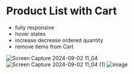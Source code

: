 # Product List with Cart

- fully responsive
- hover states
- increase decrease ordered quantity
- remove items from Cart

![Screen Capture 2024-09-02 11_04](https://github.com/user-attachments/assets/fff5efff-1b7d-4490-a577-599adffb2573)
![Screen Capture 2024-09-02 11_04 (1)](https://github.com/user-attachments/assets/170cc1f3-6bdf-4f55-af66-5e55b7374828)
![image](https://github.com/user-attachments/assets/908b22b9-868f-4360-8337-803acc5e8cfc)
